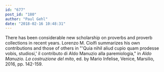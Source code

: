```yaml
---
id: "677"
post_id: "180"
author: "Paul Gehl"
date: "2018-02-16 10:48:31"
---
```

There has been considerable new scholarship on proverbs and proverb collections in recent years. Lorenzo M. Ciolfi summarizes his own contributions and those of others in "'Quia nihil aliud cupio quam prodesse vobis, studiosi,' il contributo di Aldo Manuzio alla paremiologia," in <em>Aldo Manuzio. La costruzione del mito</em>, ed. by Mario Infelise, Venice, Marsilio, 2016, pp. 142-159.

